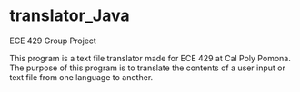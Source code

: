 # translator_Java
ECE 429 Group Project

This program is a text file translator made for ECE 429 at Cal Poly Pomona. The purpose of this program is to translate
the contents of a user input or text file from one language to another.
